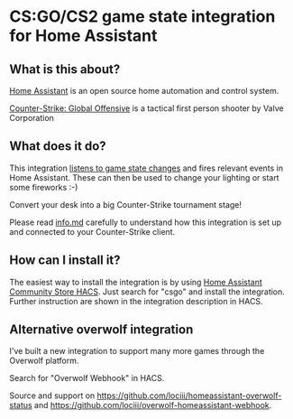 # CS:GO/CS2 game state integration for Home Assistant

## What is this about?

[Home Assistant](https://www.home-assistant.io/) is an open source home automation and control system.

[Counter-Strike: Global Offensive](https://store.steampowered.com/app/730/CounterStrike_Global_Offensive/) is a tactical first person shooter by Valve Corporation

## What does it do?

This integration [listens to game state changes](https://developer.valvesoftware.com/wiki/Counter-Strike:_Global_Offensive_Game_State_Integration) and fires relevant events in Home Assistant. These can then be used to change your lighting or start some fireworks :-)

Convert your desk into a big Counter-Strike tournament stage!

Please read [info.md](info.md) carefully to understand how this integration is set up and connected to your Counter-Strike client.

## How can I install it?

The easiest way to install the integration is by using [Home Assistant Community Store HACS](https://hacs.netlify.com/).
Just search for "csgo" and install the integration. Further instruction are shown in the integration description in HACS.

## Alternative overwolf integration

I've built a new integration to support many more games through the Overwolf platform.

Search for "Overwolf Webhook" in HACS.

Source and support on https://github.com/lociii/homeassistant-overwolf-status and https://github.com/lociii/overwolf-homeassistant-webhook.